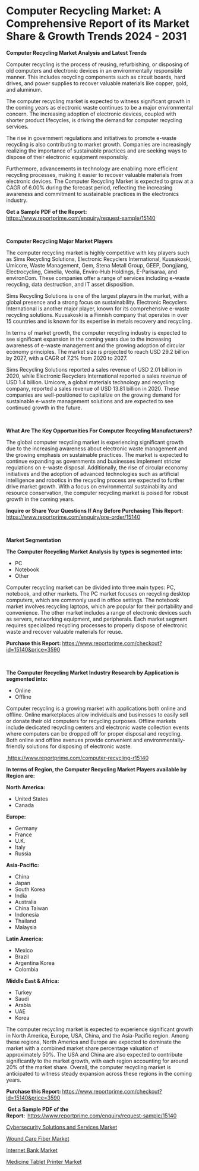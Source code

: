 <p><h1>Computer Recycling Market: A Comprehensive Report of its Market Share & Growth Trends 2024 - 2031</h1></p><p><strong>Computer Recycling Market Analysis and Latest Trends</strong></p>
<p><p>Computer recycling is the process of reusing, refurbishing, or disposing of old computers and electronic devices in an environmentally responsible manner. This includes recycling components such as circuit boards, hard drives, and power supplies to recover valuable materials like copper, gold, and aluminum.</p><p>The computer recycling market is expected to witness significant growth in the coming years as electronic waste continues to be a major environmental concern. The increasing adoption of electronic devices, coupled with shorter product lifecycles, is driving the demand for computer recycling services.</p><p>The rise in government regulations and initiatives to promote e-waste recycling is also contributing to market growth. Companies are increasingly realizing the importance of sustainable practices and are seeking ways to dispose of their electronic equipment responsibly.</p><p>Furthermore, advancements in technology are enabling more efficient recycling processes, making it easier to recover valuable materials from electronic devices. The Computer Recycling Market is expected to grow at a CAGR of 6.00% during the forecast period, reflecting the increasing awareness and commitment to sustainable practices in the electronics industry.</p></p>
<p><strong>Get a Sample PDF of the Report:&nbsp;</strong> <a href="https://www.reportprime.com/enquiry/request-sample/15140">https://www.reportprime.com/enquiry/request-sample/15140</a></p>
<p>&nbsp;</p>
<p><strong>Computer Recycling Major Market Players</strong></p>
<p><p>The computer recycling market is highly competitive with key players such as Sims Recycling Solutions, Electronic Recyclers International, Kuusakoski, Umicore, Waste Management, Gem, Stena Metall Group, GEEP, Dongjiang, Electrocycling, Cimelia, Veolia, Enviro-Hub Holdings, E-Parisaraa, and environCom. These companies offer a range of services including e-waste recycling, data destruction, and IT asset disposition.</p><p>Sims Recycling Solutions is one of the largest players in the market, with a global presence and a strong focus on sustainability. Electronic Recyclers International is another major player, known for its comprehensive e-waste recycling solutions. Kuusakoski is a Finnish company that operates in over 15 countries and is known for its expertise in metals recovery and recycling.</p><p>In terms of market growth, the computer recycling industry is expected to see significant expansion in the coming years due to the increasing awareness of e-waste management and the growing adoption of circular economy principles. The market size is projected to reach USD 29.2 billion by 2027, with a CAGR of 7.2% from 2020 to 2027.</p><p>Sims Recycling Solutions reported a sales revenue of USD 2.01 billion in 2020, while Electronic Recyclers International reported a sales revenue of USD 1.4 billion. Umicore, a global materials technology and recycling company, reported a sales revenue of USD 13.81 billion in 2020. These companies are well-positioned to capitalize on the growing demand for sustainable e-waste management solutions and are expected to see continued growth in the future.</p></p>
<p>&nbsp;</p>
<p><strong>What Are The Key Opportunities For Computer Recycling Manufacturers?</strong></p>
<p><p>The global computer recycling market is experiencing significant growth due to the increasing awareness about electronic waste management and the growing emphasis on sustainable practices. The market is expected to continue expanding as governments and businesses implement stricter regulations on e-waste disposal. Additionally, the rise of circular economy initiatives and the adoption of advanced technologies such as artificial intelligence and robotics in the recycling process are expected to further drive market growth. With a focus on environmental sustainability and resource conservation, the computer recycling market is poised for robust growth in the coming years.</p></p>
<p><strong>Inquire or Share Your Questions If Any Before Purchasing This Report:</strong> <a href="https://www.reportprime.com/enquiry/pre-order/15140">https://www.reportprime.com/enquiry/pre-order/15140</a></p>
<p>&nbsp;</p>
<p><strong>Market Segmentation</strong></p>
<p><strong>The Computer Recycling Market Analysis by types is segmented into:</strong></p>
<p><ul><li>PC</li><li>Notebook</li><li>Other</li></ul></p>
<p><p>Computer recycling market can be divided into three main types: PC, notebook, and other markets. The PC market focuses on recycling desktop computers, which are commonly used in office settings. The notebook market involves recycling laptops, which are popular for their portability and convenience. The other market includes a range of electronic devices such as servers, networking equipment, and peripherals. Each market segment requires specialized recycling processes to properly dispose of electronic waste and recover valuable materials for reuse.</p></p>
<p><strong>Purchase this Report:&nbsp;</strong><a href="https://www.reportprime.com/checkout?id=15140&price=3590">https://www.reportprime.com/checkout?id=15140&price=3590</a></p>
<p>&nbsp;</p>
<p><strong>The Computer Recycling Market Industry Research by Application is segmented into:</strong></p>
<p><ul><li>Online</li><li>Offline</li></ul></p>
<p><p>Computer recycling is a growing market with applications both online and offline. Online marketplaces allow individuals and businesses to easily sell or donate their old computers for recycling purposes. Offline markets include dedicated recycling centers and electronic waste collection events where computers can be dropped off for proper disposal and recycling. Both online and offline avenues provide convenient and environmentally-friendly solutions for disposing of electronic waste.</p></p>
<p><a href="https://www.reportprime.com/computer-recycling-r15140">&nbsp;https://www.reportprime.com/computer-recycling-r15140</a></p>
<p><strong>In terms of Region, the Computer Recycling Market Players available by Region are:</strong></p>
<p>
    <p> <strong> North America: </strong>
        <ul>
            <li>United States</li>
            <li>Canada</li>
        </ul>
        </p> 
    <p> <strong> Europe: </strong>
        <ul>
            <li>Germany</li>
            <li>France</li>
            <li>U.K.</li>
            <li>Italy</li>
            <li>Russia</li>
        </ul>
        </p> 
    <p> <strong> Asia-Pacific: </strong>
        <ul>
            <li>China</li>
            <li>Japan</li>
            <li>South Korea</li>
            <li>India</li>
            <li>Australia</li>
            <li>China Taiwan</li>
            <li>Indonesia</li>
            <li>Thailand</li>
            <li>Malaysia</li>
        </ul>
        </p> 
    <p> <strong> Latin America: </strong>
        <ul>
            <li>Mexico</li>
            <li>Brazil</li>
            <li>Argentina Korea</li>
            <li>Colombia</li>
        </ul>
        </p> 
    <p> <strong> Middle East & Africa: </strong>
        <ul>
            <li>Turkey</li>
            <li>Saudi</li>
            <li>Arabia</li>
            <li>UAE</li>
            <li>Korea</li>
        </ul>
    </p>
    </p>
<p><p>The computer recycling market is expected to experience significant growth in North America, Europe, USA, China, and the Asia-Pacific region. Among these regions, North America and Europe are expected to dominate the market with a combined market share percentage valuation of approximately 50%. The USA and China are also expected to contribute significantly to the market growth, with each region accounting for around 20% of the market share. Overall, the computer recycling market is anticipated to witness steady expansion across these regions in the coming years.</p></p>
<p><strong>Purchase this Report: </strong><a href="https://www.reportprime.com/checkout?id=15140&price=3590">https://www.reportprime.com/checkout?id=15140&price=3590</a></p>
<p>&nbsp;<strong>Get a Sample PDF of the Report:&nbsp;&nbsp;</strong><a href="https://www.reportprime.com/enquiry/request-sample/15140">https://www.reportprime.com/enquiry/request-sample/15140</a></p>
<p><strong></strong></p>
<p><p><a href="https://github.com/abdillahsp58/Market-Research-Report-List-1/blob/main/cybersecurity-solutions-and-services-market.md">Cybersecurity Solutions and Services Market</a></p><p><a href="https://www.linkedin.com/pulse/wound-care-fiber-market-global-regional-analysis-focus-region-k7v0f">Wound Care Fiber Market</a></p><p><a href="https://github.com/wybrqqeb6/Market-Research-Report-List-1/blob/main/internet-bank-market.md">Internet Bank Market</a></p><p><a href="https://www.linkedin.com/pulse/medicine-tablet-printer-market-size-share-analysis-growth-crplf">Medicine Tablet Printer Market</a></p></p>